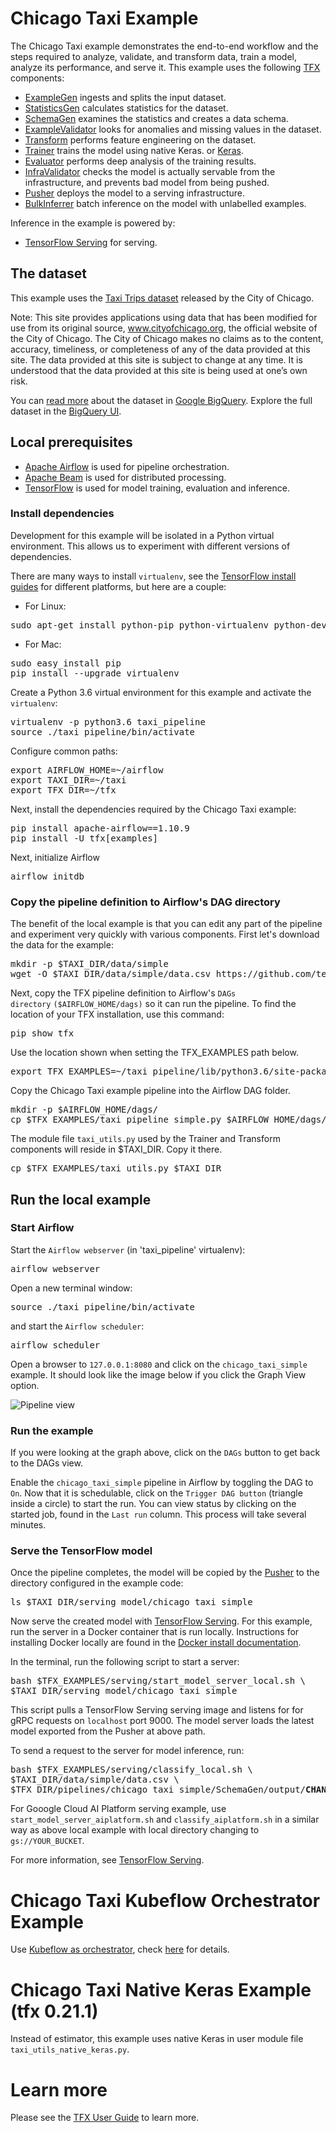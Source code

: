 # Chicago Taxi Example

The Chicago Taxi example demonstrates the end-to-end workflow and the steps
required to analyze, validate, and transform data, train a model, analyze its
performance, and serve it. This example uses the following
[TFX](https://www.tensorflow.org/tfx) components:

* [ExampleGen](https://github.com/tensorflow/tfx/blob/master/docs/guide/examplegen.md)
  ingests and splits the input dataset.
* [StatisticsGen](https://github.com/tensorflow/tfx/blob/master/docs/guide/statsgen.md)
  calculates statistics for the dataset.
* [SchemaGen](https://github.com/tensorflow/tfx/blob/master/docs/guide/schemagen.md)
  examines the statistics and creates a data schema.
* [ExampleValidator](https://github.com/tensorflow/tfx/blob/master/docs/guide/exampleval.md)
  looks for anomalies and missing values in the dataset.
* [Transform](https://github.com/tensorflow/tfx/blob/master/docs/guide/transform.md)
  performs feature engineering on the dataset.
* [Trainer](https://github.com/tensorflow/tfx/blob/master/docs/guide/trainer.md)
  trains the model using native Keras.
  or [Keras](https://www.tensorflow.org/guide/keras).
* [Evaluator](https://github.com/tensorflow/tfx/blob/master/docs/guide/evaluator.md)
  performs deep analysis of the training results.
* [InfraValidator](https://github.com/tensorflow/tfx/blob/master/docs/guide/infra_validator.md)
  checks the model is actually servable from the infrastructure, and prevents
  bad model from being pushed.
* [Pusher](https://github.com/tensorflow/tfx/blob/master/docs/guide/pusher.md)
  deploys the model to a serving infrastructure.
* [BulkInferrer](https://github.com/tensorflow/tfx/blob/master/docs/guide/bulkinferrer.md)
  batch inference on the model with unlabelled examples.

Inference in the example is powered by:

* [TensorFlow Serving](https://www.tensorflow.org/serving) for serving.

## The dataset

This example uses the [Taxi Trips dataset](https://data.cityofchicago.org/Transportation/Taxi-Trips/wrvz-psew)
released by the City of Chicago.

Note: This site provides applications using data that has been modified
for use from its original source, www.cityofchicago.org, the official website of
the City of Chicago. The City of Chicago makes no claims as to the content,
accuracy, timeliness, or completeness of any of the data provided at this site.
The data provided at this site is subject to change at any time. It is
understood that the data provided at this site is being used at one’s own risk.

You can [read more](https://console.cloud.google.com/marketplace/details/city-of-chicago-public-data/chicago-taxi-trips)
about the dataset in [Google BigQuery](https://cloud.google.com/bigquery/).
Explore the full dataset in the
[BigQuery UI](https://bigquery.cloud.google.com/dataset/bigquery-public-data:chicago_taxi_trips).

## Local prerequisites

* [Apache Airflow](https://airflow.apache.org/) is used for pipeline orchestration.
* [Apache Beam](https://beam.apache.org/) is used for distributed processing.
* [TensorFlow](https://tensorflow.org) is used for model training, evaluation and inference.

### Install dependencies

Development for this example will be isolated in a Python virtual environment.
This allows us to experiment with different versions of dependencies.

There are many ways to install `virtualenv`, see the
[TensorFlow install guides](https://www.tensorflow.org/install) for different
platforms, but here are a couple:

* For Linux:

<pre class="devsite-terminal devsite-click-to-copy">
sudo apt-get install python-pip python-virtualenv python-dev build-essential
</pre>

* For Mac:

<pre class="devsite-terminal devsite-click-to-copy">
sudo easy_install pip
pip install --upgrade virtualenv
</pre>

Create a Python 3.6 virtual environment for this example and activate the
`virtualenv`:

<pre class="devsite-terminal devsite-click-to-copy">
virtualenv -p python3.6 taxi_pipeline
source ./taxi_pipeline/bin/activate
</pre>

Configure common paths:

<pre class="devsite-terminal devsite-click-to-copy">
export AIRFLOW_HOME=~/airflow
export TAXI_DIR=~/taxi
export TFX_DIR=~/tfx
</pre>

Next, install the dependencies required by the Chicago Taxi example:

<pre class="devsite-terminal devsite-click-to-copy">
pip install apache-airflow==1.10.9
pip install -U tfx[examples]
</pre>

Next, initialize Airflow

<pre class="devsite-terminal devsite-click-to-copy">
airflow initdb
</pre>

### Copy the pipeline definition to Airflow's DAG directory

The benefit of the local example is that you can edit any part of the pipeline
and experiment very quickly with various components.  First let's download the
data for the example:

<pre class="devsite-terminal devsite-click-to-copy">
mkdir -p $TAXI_DIR/data/simple
wget -O $TAXI_DIR/data/simple/data.csv https://github.com/tensorflow/tfx/blob/master/tfx/examples/chicago_taxi_pipeline/data/simple/data.csv?raw=true
</pre>

Next, copy the TFX pipeline definition to Airflow's <code>DAGs directory</code>
<code>($AIRFLOW_HOME/dags)</code> so it can run the pipeline.  To find the
location of your TFX installation, use this command:

<pre class="devsite-terminal devsite-click-to-copy">
pip show tfx
</pre>

Use the location shown when setting the TFX_EXAMPLES path below.

<pre class="devsite-terminal devsite-click-to-copy">
export TFX_EXAMPLES=~/taxi_pipeline/lib/python3.6/site-packages/tfx/examples/chicago_taxi_pipeline
</pre>

Copy the Chicago Taxi example pipeline into the Airflow DAG folder.

<pre class="devsite-terminal devsite-click-to-copy">
mkdir -p $AIRFLOW_HOME/dags/
cp $TFX_EXAMPLES/taxi_pipeline_simple.py $AIRFLOW_HOME/dags/
</pre>

The module file <code>taxi_utils.py</code> used by the Trainer and Transform
components will reside in $TAXI_DIR.  Copy it there.

<pre class="devsite-terminal devsite-click-to-copy">
cp $TFX_EXAMPLES/taxi_utils.py $TAXI_DIR
</pre>

## Run the local example

### Start Airflow

Start the <code>Airflow webserver</code> (in 'taxi_pipeline' virtualenv):

<pre class="devsite-terminal devsite-click-to-copy">
airflow webserver
</pre>

Open a new terminal window:

<pre class="devsite-terminal devsite-click-to-copy">
source ./taxi_pipeline/bin/activate
</pre>

and start the <code>Airflow scheduler</code>:

<pre class="devsite-terminal devsite-click-to-copy">
airflow scheduler
</pre>

Open a browser to <code>127.0.0.1:8080</code> and click on the <code>chicago_taxi_simple</code> example.
It should look like the image below if you click the Graph View option.

![Pipeline view](chicago_taxi_pipeline_simple.png)

### Run the example

If you were looking at the graph above, click on the <code>DAGs</code> button to
get back to the DAGs view.

Enable the <code>chicago_taxi_simple</code> pipeline in Airflow by toggling
the DAG to <code>On</code>.  Now that it is schedulable, click on the
<code>Trigger DAG button</code> (triangle inside a circle) to start the run. You
can view status by clicking on the started job, found in the
<code>Last run</code> column. This process will take several minutes.

### Serve the TensorFlow model

Once the pipeline completes, the model will be copied by the [Pusher](https://github.com/tensorflow/tfx/blob/master/docs/guide/pusher.md)
to the directory configured in the example code:

<pre class="devsite-terminal devsite-click-to-copy">
ls $TAXI_DIR/serving_model/chicago_taxi_simple
</pre>

Now serve the created model with
[TensorFlow Serving](https://www.tensorflow.org/serving). For this example, run
the server in a Docker container that is run locally. Instructions for
installing Docker locally are found in the
[Docker install documentation](https://docs.docker.com/install).

In the terminal, run the following script to start a server:

<pre class="devsite-terminal devsite-click-to-copy">
bash $TFX_EXAMPLES/serving/start_model_server_local.sh \
$TAXI_DIR/serving_model/chicago_taxi_simple
</pre>

This script pulls a TensorFlow Serving serving image and listens for for gRPC
requests on `localhost` port 9000. The model server loads the latest model
exported from the Pusher at above path.

To send a request to the server for model inference, run:

<pre class="devsite-terminal devsite-click-to-copy">
bash $TFX_EXAMPLES/serving/classify_local.sh \
$TAXI_DIR/data/simple/data.csv \
$TFX_DIR/pipelines/chicago_taxi_simple/SchemaGen/output/<b>CHANGE_TO_LATEST_DIR</b>/schema.pbtxt
</pre>

For Gooogle Cloud AI Platform serving example, use
`start_model_server_aiplatform.sh` and `classify_aiplatform.sh` in a similar way
as above local example with local directory changing to `gs://YOUR_BUCKET`.

For more information, see [TensorFlow Serving](https://www.tensorflow.org/serving).

# Chicago Taxi Kubeflow Orchestrator Example

Use [Kubeflow as orchestrator](https://github.com/tensorflow/tfx/blob/r0.21/docs/guide/kubeflow.md), check [here](https://github.com/kubeflow/pipelines/tree/master/samples/core/tfx-oss) for details.

# Chicago Taxi Native Keras Example (tfx 0.21.1)

Instead of estimator, this example uses native Keras in user module file
`taxi_utils_native_keras.py`.

# Learn more

Please see the [TFX User Guide](https://github.com/tensorflow/tfx/blob/master/docs/guide/index.md) to learn more.

